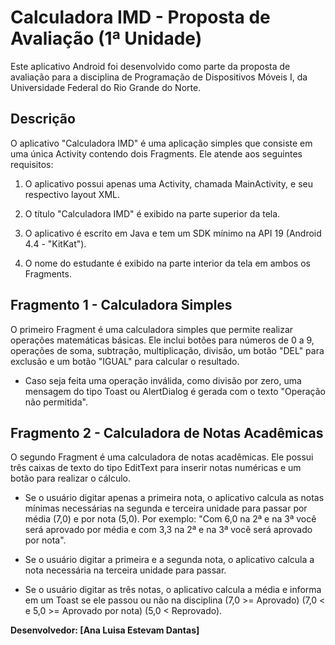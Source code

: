 # Calculadora IMD - Proposta de Avaliação (1ª Unidade)

Este aplicativo Android foi desenvolvido como parte da proposta de avaliação para a disciplina de Programação de Dispositivos Móveis I, da Universidade Federal do Rio Grande do Norte.

## Descrição

O aplicativo "Calculadora IMD" é uma aplicação simples que consiste em uma única Activity contendo dois Fragments. Ele atende aos seguintes requisitos:

1. O aplicativo possui apenas uma Activity, chamada MainActivity, e seu respectivo layout XML.

2. O título "Calculadora IMD" é exibido na parte superior da tela.

3. O aplicativo é escrito em Java e tem um SDK mínimo na API 19 (Android 4.4 - "KitKat").

4. O nome do estudante é exibido na parte interior da tela em ambos os Fragments.

## Fragmento 1 - Calculadora Simples

O primeiro Fragment é uma calculadora simples que permite realizar operações matemáticas básicas. Ele inclui botões para números de 0 a 9, operações de soma, subtração, multiplicação, divisão, um botão "DEL" para exclusão e um botão "IGUAL" para calcular o resultado.

- Caso seja feita uma operação inválida, como divisão por zero, uma mensagem do tipo Toast ou AlertDialog é gerada com o texto "Operação não permitida".

## Fragmento 2 - Calculadora de Notas Acadêmicas

O segundo Fragment é uma calculadora de notas acadêmicas. Ele possui três caixas de texto do tipo EditText para inserir notas numéricas e um botão para realizar o cálculo.

- Se o usuário digitar apenas a primeira nota, o aplicativo calcula as notas mínimas necessárias na segunda e terceira unidade para passar por média (7,0) e por nota (5,0). Por exemplo: "Com 6,0 na 2ª e na 3ª você será aprovado por média e com 3,3 na 2ª e na 3ª você será aprovado por nota".

- Se o usuário digitar a primeira e a segunda nota, o aplicativo calcula a nota necessária na terceira unidade para passar.

- Se o usuário digitar as três notas, o aplicativo calcula a média e informa em um Toast se ele passou ou não na disciplina (7,0 >= Aprovado) (7,0 < e 5,0 >= Aprovado por nota) (5,0 < Reprovado).


**Desenvolvedor: [Ana Luisa Estevam Dantas]**
